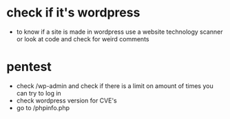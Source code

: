 # check if it's wordpress
- to know if a site is made in wordpress use a website technology scanner or look at code and check for weird comments

# pentest
- check /wp-admin and check if there is a limit on amount of times you can try to log in
- check wordpress version for CVE's
- go to /phpinfo.php